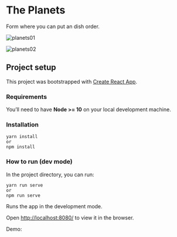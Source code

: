# The Planets

Form where you can put an dish order.

![planets01](https://user-images.githubusercontent.com/30775271/121774110-eac58e00-cb80-11eb-9966-8678503e5516.JPG)

![planets02](https://user-images.githubusercontent.com/30775271/121774120-016be500-cb81-11eb-8e16-23f975b73a88.JPG)

## Project setup

This project was bootstrapped with [Create React App](https://github.com/facebook/create-react-app).

### Requirements

You’ll need to have **Node >= 10** on your local development machine.

### Installation

    yarn install
    or
    npm install

### How to run (dev mode)

In the project directory, you can run:

    yarn run serve
    or
    npm run serve

Runs the app in the development mode.

Open [http://localhost:8080/](http://localhost:8080/ ) to view it in the browser.

Demo: 
